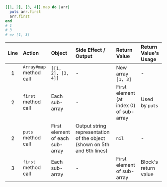 ```ruby
[[1, 2], [3, 4]].map do |arr|
  puts arr.first
  arr.first
end
# 1
# 3
# => [1, 3]
```

| Line| Action              | Object                 |Side Effect / Output| Return Value  | Return Value's Usage |
|:---:| :-----------------  | :----------            |:---       | :------------ | :------------ |
|  1  | `Array#map` method call | `[[1, 2], [3, 4]]` | - | New array `[1, 3]`| - |
|  2  | `first` method call | Each sub-array         | -        | First element (at index 0) of sub-array | Used by `puts` |
|  2  | `puts` method call  | First element of each sub-array | Output string representation of the object (shown on 5th and 6th lines) | `nil` | - |
|  3  | `first` method call | Each sub-array         | -        | First element of sub-array | Block's return value |
